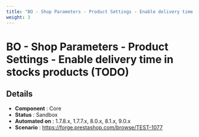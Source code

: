 ```yaml
---
title: "BO - Shop Parameters - Product Settings - Enable delivery time in stocks products (TODO)"
weight: 3
---
```


# BO - Shop Parameters - Product Settings - Enable delivery time in stocks products (TODO)
## Details
* **Component** : Core
* **Status** : Sandbox
* **Automated on** : 1.7.8.x, 1.7.7.x, 8.0.x, 8.1.x, 9.0.x
* **Scenario** : https://forge.prestashop.com/browse/TEST-1077

